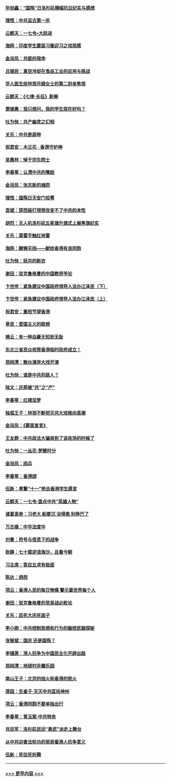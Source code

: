 #### [毕剑鑫：“国殇”日洛杉矶横幅抗议纪实与感想](../pages/nsc993/n11591301.md?t=10161433) 
#### [理悟：中共亘古第一杀](../pages/nsc993/n11590734.md?t=10161433) 
#### [云鹤天：一七令•大跃进](../pages/nsc993/n11590699.md?t=10161433) 
#### [海网：印度学生蒙面习像迎习之戏观感](../pages/nsc993/n11590675.md?t=10161433) 
#### [金浴凤：共匪的宿命](../pages/nsc993/n11586383.md?t=10161433) 
#### [吕锡民：真空冷却在食品工业的应用与挑战](../pages/nsc993/n11585819.md?t=10161433) 
#### [华人医生给林郑月娥女士的第二封亲笔信](../pages/nsc993/n11585124.md?t=10161433) 
#### [云鹤天：《七律·长征》新解](../pages/nsc993/n11584578.md?t=10161433) 
#### [萧锡惠：我只想问，我的学生现在好吗？](../pages/nsc993/n11583828.md?t=10161433) 
#### [吐为快：共产幽灵之幻相](../pages/nsc993/n11583224.md?t=10161433) 
#### [关乐：中共是孬种](../pages/nsc993/n11582099.md?t=10161433) 
#### [祝君安：木兰花 · 香港守护神](../pages/nsc993/n11581782.md?t=10161433) 
#### [吴惠林：悼于宗先院士](../pages/nsc993/n11580283.md?t=10161433) 
#### [李春草：认清中共的嘴脸](../pages/nsc993/n11579954.md?t=10161433) 
#### [金浴凤：张志新的魂怨](../pages/nsc993/n11579913.md?t=10161433) 
#### [理悟：国殇日天安门拾零](../pages/nsc993/n11579843.md?t=10161433) 
#### [袁斌：穿西装打领带改变不了中共的本性](../pages/nsc993/n11579814.md?t=10161433) 
#### [胡烈：无人机洛杉矶五星旗升旗式上展黑旗纪实](../pages/nsc993/n11579322.md?t=10161433) 
#### [关乐：莫雷手触红地雷](../pages/nsc993/n11577862.md?t=10161433) 
#### [海网：醒狮无挡——献给香港有良同胞](../pages/nsc993/n11577835.md?t=10161433) 
#### [吐为快：妖共的新衣](../pages/nsc993/n11577575.md?t=10161433) 
#### [谢田：驳克鲁格曼的中国教师爷论](../pages/nsc993/n11575034.md?t=10161433) 
#### [卞世传：紧急建议中国政府领导人法办江泽民（下）](../pages/nsc993/n11573390.md?t=10161433) 
#### [卞世传：紧急建议中国政府领导人法办江泽民（上）](../pages/nsc993/n11573208.md?t=10161433) 
#### [祝君安：重阳节望香港](../pages/nsc993/n11573190.md?t=10161433) 
#### [草民：爱国主义的联想](../pages/nsc993/n11572333.md?t=10161433) 
#### [拂云：有一种自豪无知到无耻](../pages/nsc993/n11572006.md?t=10161433) 
#### [东北三省民众祝贺香港临时政府成立！](../pages/nsc993/n11571215.md?t=10161433) 
#### [郑纯清：散伙演弃大戏开演](../pages/nsc993/n11570826.md?t=10161433) 
#### [吐为快：谁是中共的敌人？](../pages/nsc993/n11570817.md?t=10161433) 
#### [陆文：还原被“共”之“产”](../pages/nsc993/n11570798.md?t=10161433) 
#### [李春草：红楼沤梦](../pages/nsc993/n11569673.md?t=10161433) 
#### [独孤王子：林郑不断把灭共大戏推向高潮](../pages/nsc993/n11569381.md?t=10161433) 
#### [金浴凤：《蒙面宣言》](../pages/nsc993/n11569368.md?t=10161433) 
#### [王友群：中共政法大骗局到了该收场的时候了](../pages/nsc993/n11568940.md?t=10161433) 
#### [吐为快：一丛花‧梦醒时分](../pages/nsc993/n11567491.md?t=10161433) 
#### [金浴凤：阅兵](../pages/nsc993/n11567454.md?t=10161433) 
#### [李春草：香港颂](../pages/nsc993/n11567444.md?t=10161433) 
#### [伍新：黑警“十一”枪击香港学生感言](../pages/nsc993/n11567426.md?t=10161433) 
#### [云鹤天：一七令‧盘点中共“英雄人物”](../pages/nsc993/n11567091.md?t=10161433) 
#### [诸葛高参：习老大 船要沉 没得救 别挣巴了](../pages/nsc993/n11566976.md?t=10161433) 
#### [万古缘：中华法度中](../pages/nsc993/n11566726.md?t=10161433) 
#### [刘曼：符号与信息下的战争](../pages/nsc993/n11564655.md?t=10161433) 
#### [耿静：七十载逆浪淘沙，且看今朝](../pages/nsc993/n11564520.md?t=10161433) 
#### [习主席：答应五求有脸面](../pages/nsc993/n11563953.md?t=10161433) 
#### [陈达：鸽怨](../pages/nsc993/n11561879.md?t=10161433) 
#### [项云：香港人民的每日惨痛  警示着世界每个人](../pages/nsc993/n11559273.md?t=10161433) 
#### [谢田：驳克鲁格曼的贸易战必败论](../pages/nsc993/n11555840.md?t=10161433) 
#### [关乐：启死大庆死面子](../pages/nsc993/n11556823.md?t=10161433) 
#### [李小刚：中共控制思想和行为的脑控武器探秘](../pages/nsc993/n11556776.md?t=10161433) 
#### [张智斌：国庆  还是国殇？](../pages/nsc993/n11556617.md?t=10161433) 
#### [李镇莲：港人抗争为中国民主化开辟出路](../pages/nsc993/n11556570.md?t=10161433) 
#### [郑纯清：地球村非魔乐园](../pages/nsc993/n11555415.md?t=10161433) 
#### [南山王子：北京的焰火和香港的怒火](../pages/nsc993/n11555318.md?t=10161433) 
#### [莲园：生查子·天灭中共匡扶神州](../pages/nsc993/n11555302.md?t=10161433) 
#### [项云：香港同胞不要单独出行](../pages/nsc993/n11555276.md?t=10161433) 
#### [李春草：青玉案‧中共特务](../pages/nsc993/n11552356.md?t=10161433) 
#### [肖运军：洛杉矶民运“勇武”派走上舞台](../pages/nsc993/n11551595.md?t=10161433) 
#### [从中共迫害法轮功的邪恶看港人抗争意义](../pages/nsc993/n11540858.md?t=10161433) 
#### [伍新：死往死折腾](../pages/nsc993/n11550174.md?t=10161433) 

----
#### [ >>> 更早内容 <<< ](../indexes/nsc993-earlier.md)
